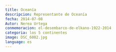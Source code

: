 ```yaml
---
title: Oceanía
descripcion: Representante de Oceanía
fecha: 2014-07-08
Autor: Nerea Urtega
conmemoracion: el-desembarco-de-elkano-1922-2014
categoria: los 5 continentes
image: DSC_6082.jpg
language: es
---
```

